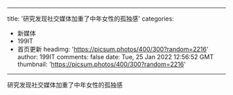 
---
title: '研究发现社交媒体加重了中年女性的孤独感'
categories: 
 - 新媒体
 - 199IT
 - 首页更新
headimg: 'https://picsum.photos/400/300?random=2216'
author: 199IT
comments: false
date: Tue, 25 Jan 2022 12:56:52 GMT
thumbnail: 'https://picsum.photos/400/300?random=2216'
---

<div>   
研究发现社交媒体加重了中年女性的孤独感  
</div>
            
